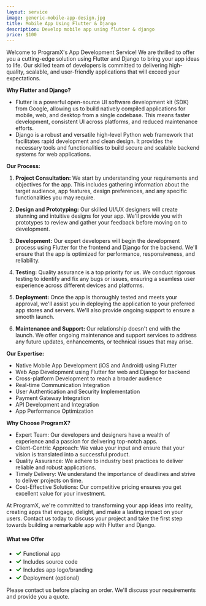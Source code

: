 ```yaml
---
layout: service
image: generic-mobile-app-design.jpg
title: Mobile App Using Flutter & Django
description: Develop mobile app using flutter & django
price: $100
---
```


Welcome to ProgramX's App Development Service! We are thrilled to offer you a cutting-edge solution using Flutter and Django to bring your app ideas to life. Our skilled team of developers is committed to delivering high-quality, scalable, and user-friendly applications that will exceed your expectations.

**Why Flutter and Django?**
- Flutter is a powerful open-source UI software development kit (SDK) from Google, allowing us to build natively compiled applications for mobile, web, and desktop from a single codebase. This means faster development, consistent UI across platforms, and reduced maintenance efforts.
- Django is a robust and versatile high-level Python web framework that facilitates rapid development and clean design. It provides the necessary tools and functionalities to build secure and scalable backend systems for web applications.

**Our Process:**
1. **Project Consultation:** We start by understanding your requirements and objectives for the app. This includes gathering information about the target audience, app features, design preferences, and any specific functionalities you may require.

2. **Design and Prototyping:** Our skilled UI/UX designers will create stunning and intuitive designs for your app. We'll provide you with prototypes to review and gather your feedback before moving on to development.

3. **Development:** Our expert developers will begin the development process using Flutter for the frontend and Django for the backend. We'll ensure that the app is optimized for performance, responsiveness, and reliability.

4. **Testing:** Quality assurance is a top priority for us. We conduct rigorous testing to identify and fix any bugs or issues, ensuring a seamless user experience across different devices and platforms.

5. **Deployment:** Once the app is thoroughly tested and meets your approval, we'll assist you in deploying the application to your preferred app stores and servers. We'll also provide ongoing support to ensure a smooth launch.

6. **Maintenance and Support:** Our relationship doesn't end with the launch. We offer ongoing maintenance and support services to address any future updates, enhancements, or technical issues that may arise.

**Our Expertise:**
- Native Mobile App Development (iOS and Android) using Flutter
- Web App Development using Flutter for web and Django for backend
- Cross-platform Development to reach a broader audience
- Real-time Communication Integration
- User Authentication and Security Implementation
- Payment Gateway Integration
- API Development and Integration
- App Performance Optimization

**Why Choose ProgramX?**
- Expert Team: Our developers and designers have a wealth of experience and a passion for delivering top-notch apps.
- Client-Centric Approach: We value your input and ensure that your vision is translated into a successful product.
- Quality Assurance: We adhere to industry best practices to deliver reliable and robust applications.
- Timely Delivery: We understand the importance of deadlines and strive to deliver projects on time.
- Cost-Effective Solutions: Our competitive pricing ensures you get excellent value for your investment.

At ProgramX, we're committed to transforming your app ideas into reality, creating apps that engage, delight, and make a lasting impact on your users. Contact us today to discuss your project and take the first step towards building a remarkable app with Flutter and Django.

#### What we Offer

- <span style="color:green; font-size: 18px; font-weight: bold;">✓</span> Functional app
- <span style="color:green; font-size: 18px; font-weight: bold;">✓</span> Includes source code
- <span style="color:green; font-size: 18px; font-weight: bold;">✓</span> Includes app logo/branding
- <span style="color:green; font-size: 18px; font-weight: bold;">✓</span> Deployment (optional)

Please contact us before placing an order. We'll discuss your requirements and provide you a quote.
